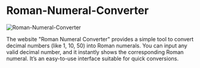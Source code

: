 # Roman-Numeral-Converter

![Roman-Numeral-Converter](https://github.com/user-attachments/assets/05cecc4d-34d1-44a8-817c-82ca427b54c0)


The website "Roman Numeral Converter" provides a simple tool to convert decimal numbers (like 1, 10, 50) into Roman numerals. You can input any valid decimal number, and it instantly shows the corresponding Roman numeral. It’s an easy-to-use interface suitable for quick conversions.
